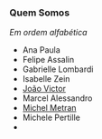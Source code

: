### Quem Somos


_Em ordem alfabética_

- Ana Paula
- Felipe Assalin
- Gabrielle Lombardi
- Isabelle Zein
- [João Victor](https://github.com/JvPelai)
- Marcel Alessandro
- [Michel Metran](https://github.com/michelmetran)
- Michele Pertille
- 